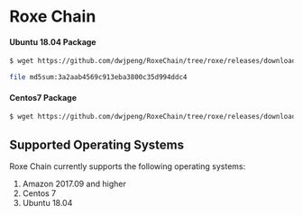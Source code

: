# Roxe Chain


#### Ubuntu 18.04  Package 


```sh
$ wget https://github.com/dwjpeng/RoxeChain/tree/roxe/releases/download/v1.0.0/RoxeChain-1.0.0.ubuntu-18.04-x86_64.zip

file md5sum:3a2aab4569c913eba3800c35d994ddc4
```

#### Centos7 Package 

```sh
$ wget https://github.com/dwjpeng/RoxeChain/tree/roxe/releases/download/v1.0.0/RoxeChain-1.0.0.x86_64-0.x86_64.zip

```


## Supported Operating Systems

Roxe Chain currently supports the following operating systems:

1. Amazon 2017.09 and higher
2. Centos 7
3. Ubuntu 18.04

